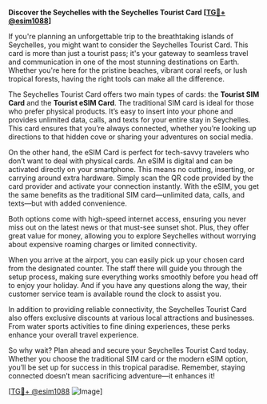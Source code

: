 **Discover the Seychelles with the Seychelles Tourist Card [[TG💪+ @esim1088](https://t.me/s/esim1088)]**

If you're planning an unforgettable trip to the breathtaking islands of Seychelles, you might want to consider the Seychelles Tourist Card. This card is more than just a tourist pass; it's your gateway to seamless travel and communication in one of the most stunning destinations on Earth. Whether you're here for the pristine beaches, vibrant coral reefs, or lush tropical forests, having the right tools can make all the difference.

The Seychelles Tourist Card offers two main types of cards: the **Tourist SIM Card** and the **Tourist eSIM Card**. The traditional SIM card is ideal for those who prefer physical products. It’s easy to insert into your phone and provides unlimited data, calls, and texts for your entire stay in Seychelles. This card ensures that you’re always connected, whether you’re looking up directions to that hidden cove or sharing your adventures on social media.

On the other hand, the eSIM Card is perfect for tech-savvy travelers who don’t want to deal with physical cards. An eSIM is digital and can be activated directly on your smartphone. This means no cutting, inserting, or carrying around extra hardware. Simply scan the QR code provided by the card provider and activate your connection instantly. With the eSIM, you get the same benefits as the traditional SIM card—unlimited data, calls, and texts—but with added convenience.

Both options come with high-speed internet access, ensuring you never miss out on the latest news or that must-see sunset shot. Plus, they offer great value for money, allowing you to explore Seychelles without worrying about expensive roaming charges or limited connectivity.

When you arrive at the airport, you can easily pick up your chosen card from the designated counter. The staff there will guide you through the setup process, making sure everything works smoothly before you head off to enjoy your holiday. And if you have any questions along the way, their customer service team is available round the clock to assist you.

In addition to providing reliable connectivity, the Seychelles Tourist Card also offers exclusive discounts at various local attractions and businesses. From water sports activities to fine dining experiences, these perks enhance your overall travel experience.

So why wait? Plan ahead and secure your Seychelles Tourist Card today. Whether you choose the traditional SIM card or the modern eSIM option, you’ll be set up for success in this tropical paradise. Remember, staying connected doesn’t mean sacrificing adventure—it enhances it!

[[TG💪+ @esim1088](https://t.me/s/esim1088) ![Image](https://i.postimg.cc/Y0z9fWf4/image.png)]